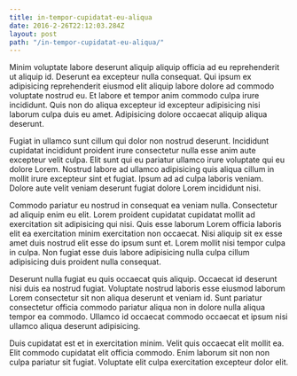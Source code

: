 ```yaml
---
title: in-tempor-cupidatat-eu-aliqua
date: 2016-2-26T22:12:03.284Z
layout: post
path: "/in-tempor-cupidatat-eu-aliqua/"
---
```


Minim voluptate labore deserunt aliquip aliquip officia ad eu reprehenderit ut aliquip id. Deserunt ea excepteur nulla consequat. Qui ipsum ex adipisicing reprehenderit eiusmod elit aliquip labore dolore ad commodo voluptate nostrud eu. Et labore et tempor anim commodo culpa irure incididunt. Quis non do aliqua excepteur id excepteur adipisicing nisi laborum culpa duis eu amet. Adipisicing dolore occaecat aliquip aliqua deserunt.

Fugiat in ullamco sunt cillum qui dolor non nostrud deserunt. Incididunt cupidatat incididunt proident irure consectetur nulla esse anim aute excepteur velit culpa. Elit sunt qui eu pariatur ullamco irure voluptate qui eu dolore Lorem. Nostrud labore ad ullamco adipisicing quis aliqua cillum in mollit irure excepteur sint et fugiat. Ipsum ad ad culpa laboris veniam. Dolore aute velit veniam deserunt fugiat dolore Lorem incididunt nisi.

Commodo pariatur eu nostrud in consequat ea veniam nulla. Consectetur ad aliquip enim eu elit. Lorem proident cupidatat cupidatat mollit ad exercitation sit adipisicing qui nisi. Quis esse laborum Lorem officia laboris elit ea exercitation minim exercitation non occaecat. Nisi aliquip sit ex esse amet duis nostrud elit esse do ipsum sunt et. Lorem mollit nisi tempor culpa in culpa. Non fugiat esse duis labore adipisicing nulla culpa cillum adipisicing duis proident nulla consequat.

Deserunt nulla fugiat eu quis occaecat quis aliquip. Occaecat id deserunt nisi duis ea nostrud fugiat. Voluptate nostrud laboris esse eiusmod laborum Lorem consectetur sit non aliqua deserunt et veniam id. Sunt pariatur consectetur officia commodo pariatur aliqua non in dolore nulla aliqua tempor ea commodo. Ullamco id occaecat commodo occaecat et ipsum nisi ullamco aliqua deserunt adipisicing.

Duis cupidatat est et in exercitation minim. Velit quis occaecat elit mollit ea. Elit commodo cupidatat elit officia commodo. Enim laborum sit non non culpa pariatur sit fugiat. Voluptate elit culpa exercitation excepteur dolor elit.